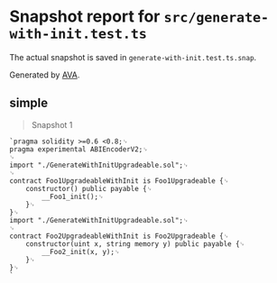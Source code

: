 # Snapshot report for `src/generate-with-init.test.ts`

The actual snapshot is saved in `generate-with-init.test.ts.snap`.

Generated by [AVA](https://avajs.dev).

## simple

> Snapshot 1

    `pragma solidity >=0.6 <0.8;␊
    pragma experimental ABIEncoderV2;␊
    ␊
    import "./GenerateWithInitUpgradeable.sol";␊
    ␊
    contract Foo1UpgradeableWithInit is Foo1Upgradeable {␊
        constructor() public payable {␊
            __Foo1_init();␊
        }␊
    }␊
    import "./GenerateWithInitUpgradeable.sol";␊
    ␊
    contract Foo2UpgradeableWithInit is Foo2Upgradeable {␊
        constructor(uint x, string memory y) public payable {␊
            __Foo2_init(x, y);␊
        }␊
    }␊
    `

